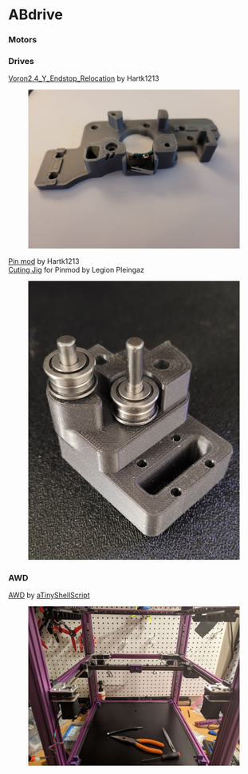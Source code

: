 # ABdrive

### Motors

### Drives

[Voron2.4\_Y\_Endstop\_Relocation](https://github.com/VoronDesign/VoronUsers/tree/main/printer_mods/hartk1213/Voron2.4_Y_Endstop_Relocation) by Hartk1213

<figure><img src=".gitbook/assets/ABDriveHartk1213.png" alt=""><figcaption></figcaption></figure>

[Pin mod](https://github.com/VoronDesign/VoronUsers/tree/main/printer_mods/hartk1213/Voron2.4_Trident_Pins_Mod) by Hartk1213\
[Cuting Jig](https://www.printables.com/refresh?redirectUrl=%2Ffr%2Fmodel%2F563841-voron-24-pins-mod-cutting-jig) for Pinmod by Legion Pleingaz

<figure><img src=".gitbook/assets/XYPinmodHartk1213.jpg" alt=""><figcaption></figcaption></figure>

### AWD

[AWD](https://github.com/aTinyShellScript/v2.4_AWD/tree/main) by [aTinyShellScript](https://github.com/aTinyShellScript)

<figure><img src=".gitbook/assets/AWD.jpg" alt=""><figcaption></figcaption></figure>

